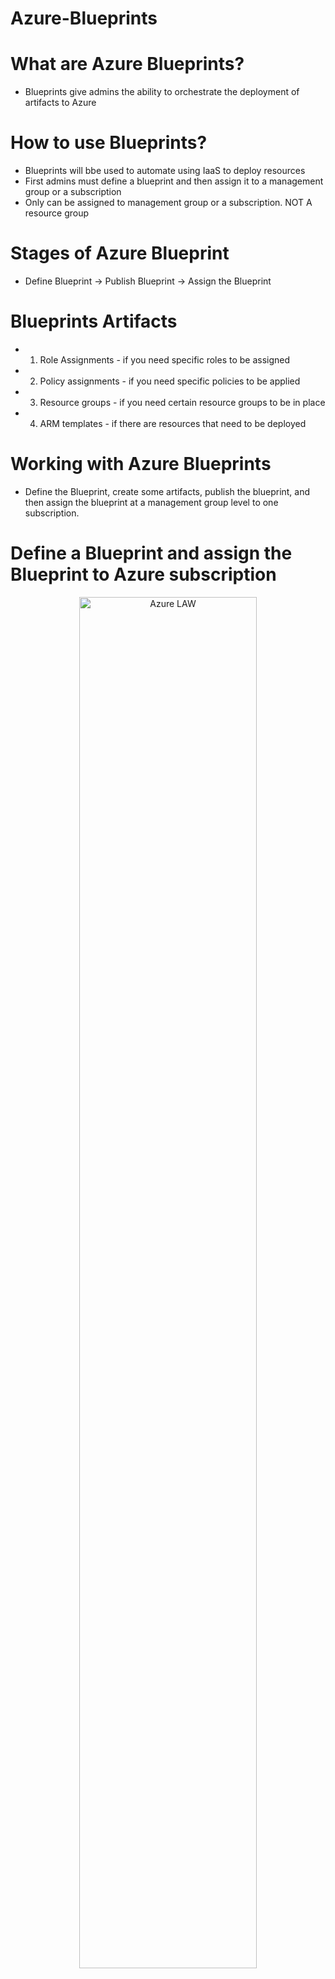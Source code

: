 # Azure-Blueprints

# What are Azure Blueprints?
- Blueprints give admins the ability to orchestrate the deployment of artifacts to Azure


# How to use Blueprints?
- Blueprints will bbe used to automate using IaaS to deploy resources 
- First admins must define a blueprint and then assign it to a management group or a subscription
- Only can be assigned to management group or a subscription. NOT A resource group


# Stages of Azure Blueprint
- Define Blueprint -> Publish Blueprint -> Assign the Blueprint

# Blueprints Artifacts
- 1. Role Assignments - if you need specific roles to be assigned
- 2. Policy assignments - if you need specific policies to be applied
- 3. Resource groups - if you need certain resource groups to be in place
- 4. ARM templates - if there are resources that need to be deployed

# Working with Azure Blueprints
- Define the Blueprint, create some artifacts, publish the blueprint, and then assign the blueprint at a management group level to one subscription.


# Define a Blueprint and assign the Blueprint to Azure subscription 

<p align="center">
  
<img src="https://user-images.githubusercontent.com/104326475/175796294-29bab869-ebca-4c73-af76-c6d2f7321b88.png" height="75%" width="75%" alt="Azure LAW"/>

<p/>

# Create a an artifact within the Blueprint - Role Assignment
<p align="center">
  
<img src="https://user-images.githubusercontent.com/104326475/175796391-11eed999-3c21-467e-8d1b-feff51e0b8c5.png" height="165%" width="165%" alt="Azure LAW"/>

<p/>


# Publish the Blueprint
<p align="center">
  
<img src="https://user-images.githubusercontent.com/104326475/175796430-d7a7af13-438c-4ddf-8280-60194596d7b9.png" height="165%" width="165%" alt="Azure LAW"/>

<p/>
- Artifact - Role Assignment
- Artifact - Resource group
